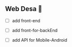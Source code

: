 ## Web Desa :tada:


* [ ] add front-end
* [ ] add front-for-backEnd
* [ ] add API for Mobile-Android

